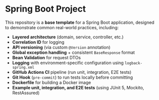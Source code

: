 # Spring Boot Project
This repository is a **base template** for a Spring Boot application, designed to demonstrate common real-world practices, including:

- **Layered architecture** (domain, service, controller, etc.)
- **Correlation ID** for logging
- **API versioning** (via custom `@Version` annotation)
- **Global exception handling** + consistent `BaseResponse` format
- **Bean Validation** for request DTOs
- **Logging** with environment-specific configuration using `logback-spring.xml`
- **GitHub Actions CI** pipeline (run unit, integration, E2E tests)
- **Git Hook** (`pre-commit`) to run tests locally before committing
- **Dockerfile** for building a Docker image
- **Example unit, integration, and E2E tests** (using JUnit 5, Mockito, RestAssured)